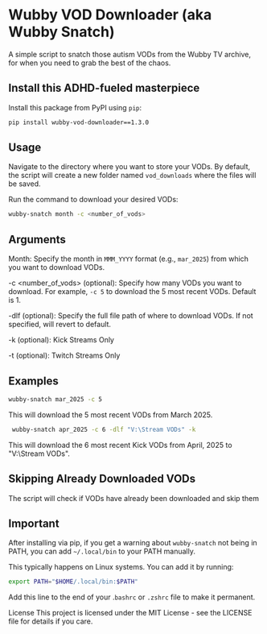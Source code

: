 # Wubby VOD Downloader (aka Wubby Snatch)

A simple script to snatch those autism VODs from the Wubby TV archive, for when you need to grab the best of the chaos.

## Install this ADHD-fueled masterpiece

Install this package from PyPI using `pip`:

```bash
pip install wubby-vod-downloader==1.3.0
```

## Usage

Navigate to the directory where you want to store your VODs. By default, the script will create a new folder named `vod_downloads` where the files will be saved.

Run the command to download your desired VODs:

```bash
wubby-snatch month -c <number_of_vods>
```

## Arguments

Month: Specify the month in `MMM_YYYY` format (e.g., `mar_2025`) from which you want to download VODs.

-c <number_of_vods> (optional): Specify how many VODs you want to download. For example, `-c 5` to download the 5 most recent VODs. Default is 1.

-dlf <path to folder> (optional): Specify the full file path of where to download VODs. If not specified, will revert to default.

-k (optional): Kick Streams Only

-t (optional): Twitch Streams Only

## Examples

```bash
wubby-snatch mar_2025 -c 5
```
This will download the 5 most recent VODs from March 2025.

```bash
 wubby-snatch apr_2025 -c 6 -dlf "V:\Stream VODs" -k
```
This will download the 6 most recent Kick VODs from April, 2025 to "V:\Stream VODs".

## Skipping Already Downloaded VODs

The script will check if VODs have already been downloaded and skip them

## Important

After installing via pip, if you get a warning about `wubby-snatch` not being in PATH, you can add `~/.local/bin` to your PATH manually.

This typically happens on Linux systems. You can add it by running:

```bash
export PATH="$HOME/.local/bin:$PATH"
```

Add this line to the end of your .`bashrc` or `.zshrc` file to make it permanent.

License
This project is licensed under the MIT License - see the LICENSE file for details if you care.
